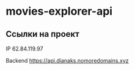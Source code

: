 # movies-explorer-api

## Ссылки на проект

IP 62.84.119.97

Backend https://api.dianaks.nomoredomains.xyz
